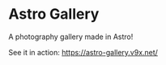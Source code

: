 # Astro Gallery

A photography gallery made in Astro!

See it in action: https://astro-gallery.v9x.net/
